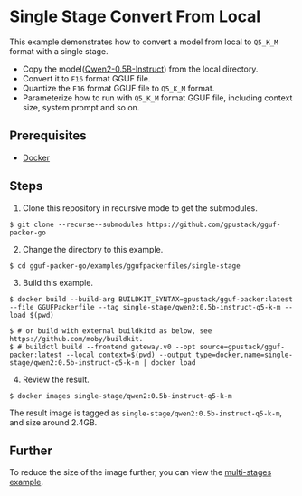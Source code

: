 # Single Stage Convert From Local

This example demonstrates how to convert a model from local to `Q5_K_M` format with a single stage.

- Copy the model([Qwen2-0.5B-Instruct](https://huggingface.co/Qwen/Qwen2-7B-Instruct)) from the local directory.
- Convert it to `F16` format GGUF file.
- Quantize the `F16` format GGUF file to `Q5_K_M` format.
- Parameterize how to run with `Q5_K_M` format GGUF file, including context size, system prompt and so on.

## Prerequisites

- [Docker](https://docs.docker.com/engine/install/)

## Steps

1. Clone this repository in recursive mode to get the submodules.

```shell
$ git clone --recurse--submodules https://github.com/gpustack/gguf-packer-go
```

2. Change the directory to this example.

```shell
$ cd gguf-packer-go/examples/ggufpackerfiles/single-stage
```

3. Build this example.

```shell
$ docker build --build-arg BUILDKIT_SYNTAX=gpustack/gguf-packer:latest --file GGUFPackerfile --tag single-stage/qwen2:0.5b-instruct-q5-k-m --load $(pwd)

$ # or build with external buildkitd as below, see https://github.com/moby/buildkit.
$ # buildctl build --frontend gateway.v0 --opt source=gpustack/gguf-packer:latest --local context=$(pwd) --output type=docker,name=single-stage/qwen2:0.5b-instruct-q5-k-m | docker load
```

4. Review the result.

```shell
$ docker images single-stage/qwen2:0.5b-instruct-q5-k-m
```

The result image is tagged as `single-stage/qwen2:0.5b-instruct-q5-k-m`, and size around 2.4GB.

## Further

To reduce the size of the image further, you can view the [multi-stages example](../multi-stages).
